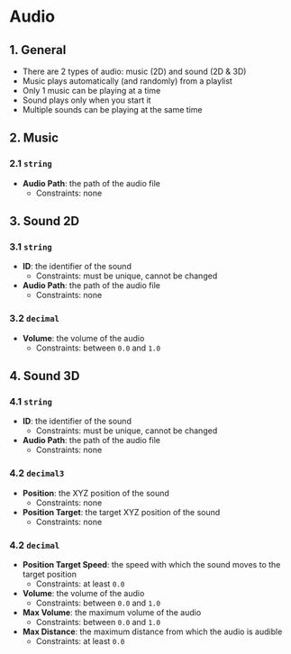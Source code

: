 # Audio

## 1. General

- There are 2 types of audio: music (2D) and sound (2D & 3D)
- Music plays automatically (and randomly) from a playlist
- Only 1 music can be playing at a time
- Sound plays only when you start it
- Multiple sounds can be playing at the same time

## 2. Music

### 2.1 `string`

- **Audio Path**: the path of the audio file
  - Constraints: none

## 3. Sound 2D

### 3.1 `string`

- **ID**: the identifier of the sound
  - Constraints: must be unique, cannot be changed
- **Audio Path**: the path of the audio file
  - Constraints: none

### 3.2 `decimal`

- **Volume**: the volume of the audio
  - Constraints: between `0.0` and `1.0`

## 4. Sound 3D

### 4.1 `string`

- **ID**: the identifier of the sound
  - Constraints: must be unique, cannot be changed
- **Audio Path**: the path of the audio file
  - Constraints: none

### 4.2 `decimal3`

- **Position**: the XYZ position of the sound
  - Constraints: none
- **Position Target**: the target XYZ position of the sound
  - Constraints: none

### 4.2 `decimal`

- **Position Target Speed**: the speed with which the sound moves to the target position
  - Constraints: at least `0.0`
- **Volume**: the volume of the audio
  - Constraints: between `0.0` and `1.0`
- **Max Volume**: the maximum volume of the audio
  - Constraints: between `0.0` and `1.0`
- **Max Distance**: the maximum distance from which the audio is audible
  - Constraints: at least `0.0`
